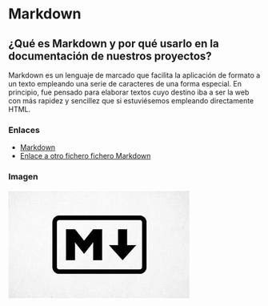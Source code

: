 # Markdown
## ¿Qué es Markdown y por qué usarlo en la documentación de nuestros proyectos?

Markdown es un lenguaje de marcado que facilita la aplicación de formato a un texto empleando una serie de caracteres de una forma especial. En principio, fue pensado para elaborar textos cuyo destino iba a ser la web con más rapidez y sencillez que si estuviésemos empleando directamente HTML. 



### Enlaces

- [Markdown](https://ciberninjas.com/markdown/)
- [Enlace a otro fichero fichero Markdown](prueba.md)

### Imagen
![imagen](markdown.jpg)